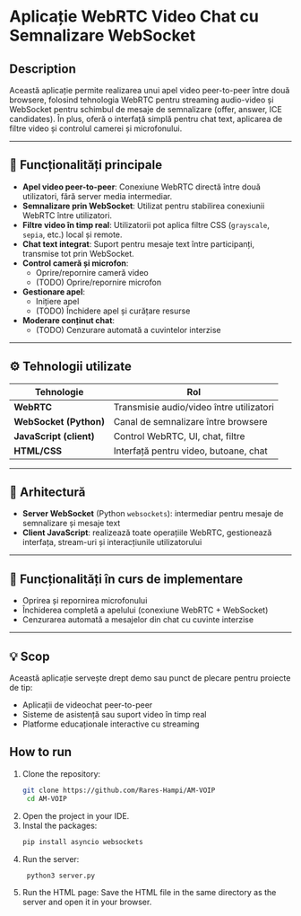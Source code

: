 # Aplicație WebRTC Video Chat cu Semnalizare WebSocket

## Description

Această aplicație permite realizarea unui apel video peer-to-peer între două browsere, folosind tehnologia WebRTC pentru streaming audio-video și WebSocket pentru schimbul de mesaje de semnalizare (offer, answer, ICE candidates). În plus, oferă o interfață simplă pentru chat text, aplicarea de filtre video și controlul camerei și microfonului.

---

## 🎥 Funcționalități principale

- **Apel video peer-to-peer**: Conexiune WebRTC directă între două utilizatori, fără server media intermediar.
- **Semnalizare prin WebSocket**: Utilizat pentru stabilirea conexiunii WebRTC între utilizatori.
- **Filtre video în timp real**: Utilizatorii pot aplica filtre CSS (`grayscale`, `sepia`, etc.) local și remote.
- **Chat text integrat**: Suport pentru mesaje text între participanți, transmise tot prin WebSocket.
- **Control cameră și microfon**:
  - Oprire/repornire cameră video
  - (TODO) Oprire/repornire microfon
- **Gestionare apel**:
  - Inițiere apel
  - (TODO) Închidere apel și curățare resurse
- **Moderare conținut chat**:
  - (TODO) Cenzurare automată a cuvintelor interzise

---

## ⚙️ Tehnologii utilizate

| Tehnologie        | Rol                                        |
|-------------------|---------------------------------------------|
| **WebRTC**        | Transmisie audio/video între utilizatori    |
| **WebSocket (Python)** | Canal de semnalizare între browsere     |
| **JavaScript (client)** | Control WebRTC, UI, chat, filtre        |
| **HTML/CSS**      | Interfață pentru video, butoane, chat       |

---

## 🧠 Arhitectură

- **Server WebSocket** (Python `websockets`): intermediar pentru mesaje de semnalizare și mesaje text
- **Client JavaScript**: realizează toate operațiile WebRTC, gestionează interfața, stream-uri și interacțiunile utilizatorului

---

## 🚧 Funcționalități în curs de implementare

- Oprirea și repornirea microfonului
- Închiderea completă a apelului (conexiune WebRTC + WebSocket)
- Cenzurarea automată a mesajelor din chat cu cuvinte interzise

---

## 💡 Scop

Această aplicație servește drept demo sau punct de plecare pentru proiecte de tip:
- Aplicații de videochat peer-to-peer
- Sisteme de asistență sau suport video în timp real
- Platforme educaționale interactive cu streaming

## How to run

1. Clone the repository:
   ```bash
   git clone https://github.com/Rares-Hampi/AM-VOIP 
    cd AM-VOIP
   ```
2. Open the project in your IDE.
3. Instal the packages:
   ```bash
   pip install asyncio websockets
   ```
4. Run the server:
   ```bash
    python3 server.py
   ```
5. Run the HTML page:
   Save the HTML file in the same directory as the server and open it in your browser.
